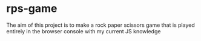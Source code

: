 # rps-game

The aim of this project is to make a rock paper scissors game that is played entirely in the browser console with my current JS knowledge